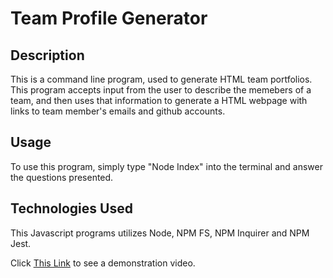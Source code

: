 # Team Profile Generator

## Description
This is a command line program, used to generate HTML team portfolios. This program accepts input from the user to describe the memebers of a team,
and then uses that information to generate a HTML webpage with links to team member's emails and github accounts.

## Usage
To use this program, simply type "Node Index" into the terminal and answer the questions presented.

## Technologies Used
This Javascript programs utilizes Node, NPM FS, NPM Inquirer and NPM Jest.

Click [This Link](https://drive.google.com/file/d/12iNqe7HgE3s_P2nMKyoMykkoWa_PeE5o/view) to see a demonstration video.
